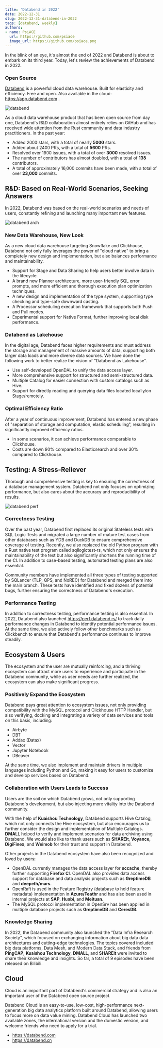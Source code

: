 ```yaml
---
title: 'Databend in 2022'
date: 2022-12-31
slug: 2022-12-31-databend-in-2022
tags: [databend, weekly]
authors:
- name: PsiACE
  url: https://github.com/psiace
  image_url: https://github.com/psiace.png
---
```


In the blink of an eye, it's almost the end of 2022 and Databend is about to embark on its third year. Today, let's review the achievements of Databend in 2022.

### Open Source

[Databend](https://github.com/datafuselabs/databend) is a powerful cloud data warehouse. Built for elasticity and efficiency. Free and open. Also available in the cloud: <https://app.databend.com> .

![databend](https://user-images.githubusercontent.com/172204/193307982-a286c574-80ef-41de-b52f-1b064ae7fccd.png)

As a cloud data warehouse product that has been open source from day one, Databend's R&D collaboration almost entirely relies on GitHub and has received wide attention from the Rust community and data industry practitioners. In the past year:

- Added 2000 stars, with a total of nearly **5000** stars.
- Added about 2400 PRs, with a total of **5600** PRs.
- Resolved over 1900 issues, with a total of over **3000** resolved issues.
- The number of contributors has almost doubled, with a total of **138** contributors.
- A total of approximately 16,000 commits have been made, with a total of over **23,000** commits.

## R&D: Based on Real-World Scenarios, Seeking Answers

In 2022, Databend was based on the real-world scenarios and needs of users, constantly refining and launching many important new features.

![databend arch](https://user-images.githubusercontent.com/172204/181448994-2b7c1623-6b20-4398-8917-45acca95ba90.png)

### New Data Warehouse, New Look

As a new cloud data warehouse targeting Snowflake and Clickhouse, Databend not only fully leverages the power of "cloud native" to bring a completely new design and implementation, but also balances performance and maintainability.

- Support for Stage and Data Sharing to help users better involve data in the lifecycle.
- A brand new Planner architecture, more user-friendly SQL error prompts, and more efficient and thorough execution plan optimization techniques.
- A new design and implementation of the type system, supporting type checking and type-safe downward casting.
- A Processor scheduling execution framework that supports both Push and Pull modes.
- Experimental support for Native Format, further improving local disk performance.

### Databend as Lakehouse

In the digital age, Databend faces higher requirements and must address the storage and management of massive amounts of data, supporting both larger data loads and more diverse data sources. We have done the following work to better realize the vision of "Databend as Lakehouse".

- Use self-developed OpenDAL to unify the data access layer.
- More comprehensive support for structured and semi-structured data.
- Multiple Catalog for easier connection with custom catalogs such as Hive.
- Support for directly reading and querying data files located locally/on Stage/remotely.

### Optimal Efficiency Ratio

After a year of continuous improvement, Databend has entered a new phase of "separation of storage and computation, elastic scheduling", resulting in significantly improved efficiency ratios.

- In some scenarios, it can achieve performance comparable to Clickhouse.
- Costs are down 90% compared to Elasticsearch and over 30% compared to Clickhouse.

## Testing: A Stress-Reliever

Thorough and comprehensive testing is key to ensuring the correctness of a database management system. Databend not only focuses on optimizing performance, but also cares about the accuracy and reproducibility of results.

![databend perf](/img/blog/databend-perf.png)

### Correctness Testing

Over the past year, Databend first replaced its original Stateless tests with SQL Logic Tests and migrated a large number of mature test cases from other databases such as YDB and DuckDB to ensure comprehensive coverage of testing. Recently, we also replaced the old Python program with a Rust native test program called sqllogictest-rs, which not only ensures the maintainability of the test but also significantly shortens the running time of the CI. In addition to case-based testing, automated testing plans are also essential. 

Community members have implemented all three types of testing supported by SQLancer (TLP, QPS, and NoREC) for Databend and merged them into the main branch. These tests have identified and fixed dozens of potential bugs, further ensuring the correctness of Databend's execution.

### Performance Testing

In addition to correctness testing, performance testing is also essential. In 2022, Databend also launched <https://perf.databend.rs/> to track daily performance changes in Databend to identify potential performance issues. At the same time, we also actively follow other benchmarks such as Clickbench to ensure that Databend's performance continues to improve steadily.

## Ecosystem & Users

The ecosystem and the user are mutually reinforcing, and a thriving ecosystem can attract more users to experience and participate in the Databend community, while as user needs are further realized, the ecosystem can also make significant progress.

### Positively Expand the Ecosystem

Databend pays great attention to ecosystem issues, not only providing compatibility with the MySQL protocol and Clickhouse HTTP Handler, but also verifying, docking and integrating a variety of data services and tools on this basis, including:

- Airbyte
- DBT
- Addax (Datax)
- Vector
- Jupyter Notebook
- DBeaver

At the same time, we also implement and maintain drivers in multiple languages including Python and Go, making it easy for users to customize and develop services based on Databend.

### Collaboration with Users Leads to Success

Users are the soil on which Databend grows, not only supporting Databend's development, but also injecting more vitality into the Databend community.

With the help of **Kuaishou Technology**, Databend supports Hive Catalog, which not only connects the Hive ecosystem, but also encourages us to further consider the design and implementation of Multiple Catalogs. **DMALL** helped to verify and implement scenarios for data archiving using Databend. We would also like to thank users such as **SHAREit**, **Voyance**, **DigiFinex**, and **Weimob** for their trust and support in Databend.

Other projects in the Databend ecosystem have also been recognized and loved by users:

- OpenDAL currently manages the data access layer for **sccache**, thereby further supporting **Firefox CI**. OpenDAL also provides data access support for database and data analysis projects such as **GreptimeDB** and **deepeth/mars**.
- OpenRaft is used in the Feature Registry (database to hold feature metadata) implementation in **Azure/Feathr** and has also been used in internal projects at **SAP**, **Huobi**, and **Meituan**.
- The MySQL protocol implementation in OpenSrv has been applied in multiple database projects such as **GreptimeDB** and **CeresDB**.

### Knowledge Sharing

In 2022, the Databend community also launched the "Data Infra Research Society", which focused on exchanging information about big data data architectures and cutting-edge technologies. The topics covered included big data platforms, Data Mesh, and Modern Data Stack, and friends from **PingCAP**, **Kuaishou Technology**, **DMALL**, and **SHAREit** were invited to share their knowledge and insights. So far, a total of 9 episodes have been released on Bilibili.

## Cloud

Cloud is an important part of Databend's commercial strategy and is also an important user of the Databend open source project.

Databend Cloud is an easy-to-use, low-cost, high-performance next-generation big data analytics platform built around Databend, allowing users to focus more on data value mining. Databend Cloud has launched two available zones, the international version and the domestic version, and welcome friends who need to apply for a trial.

- <https://databend.com>
- <https://databend.cn>